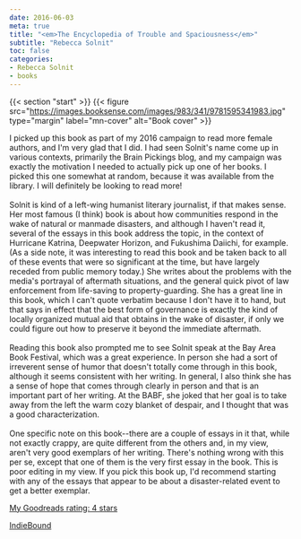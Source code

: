 ```yaml
---
date: 2016-06-03
meta: true
title: "<em>The Encyclopedia of Trouble and Spaciousness</em>"
subtitle: "Rebecca Solnit"
toc: false
categories:
- Rebecca Solnit
- books
---
```


{{< section "start" >}}
{{< figure src="https://images.booksense.com/images/983/341/9781595341983.jpg" type="margin" label="mn-cover" alt="Book cover" >}}

I picked up this book as part of my 2016 campaign to read more female authors, and I'm very glad that I did. I had seen Solnit's name come up in various contexts, primarily the Brain Pickings blog, and my campaign was exactly the motivation I needed to actually pick up one of her books. I picked this one somewhat at random, because it was available from the library. I will definitely be looking to read more!<br /><br />Solnit is kind of a left-wing humanist literary journalist, if that makes sense. Her most famous (I think) book is about how communities respond in the wake of natural or manmade disasters, and although I haven't read it, several of the essays in this book address the topic, in the context of Hurricane Katrina, Deepwater Horizon, and Fukushima Daiichi, for example. (As a side note, it was interesting to read this book and be taken back to all of these events that were so significant at the time, but have largely receded from public memory today.) She writes about the problems with the media's portrayal of aftermath situations, and the general quick pivot of law enforcement from life-saving to property-guarding. She has a great line in this book, which I can't quote verbatim because I don't have it to hand, but that says in effect that the best form of governance is exactly the kind of locally organized mutual aid that obtains in the wake of disaster, if only we could figure out how to preserve it beyond the immediate aftermath. <br /><br />Reading this book also prompted me to see Solnit speak at the Bay Area Book Festival, which was a great experience. In person she had a sort of irreverent sense of humor that doesn't totally come through in this book, although it seems consistent with her writing. In general, I also think she has a sense of hope that comes through clearly in person and that is an important part of her writing. At the BABF, she joked that her goal is to take away from the left the warm cozy blanket of despair, and I thought that was a good characterization.<br /><br />One specific note on this book--there are a couple of essays in it that, while not exactly crappy, are quite different from the others and, in my view, aren't very good exemplars of her writing. There's nothing wrong with this per se, except that one of them is the very first essay in the book. This is poor editing in my view. If you pick this book up, I'd recommend starting with any of the essays that appear to be about a disaster-related event to get a better exemplar.

[My Goodreads rating: 4 stars](https://www.goodreads.com/review/show/1647510740)  

[IndieBound](https://www.indiebound.org/book/9781595341983)
